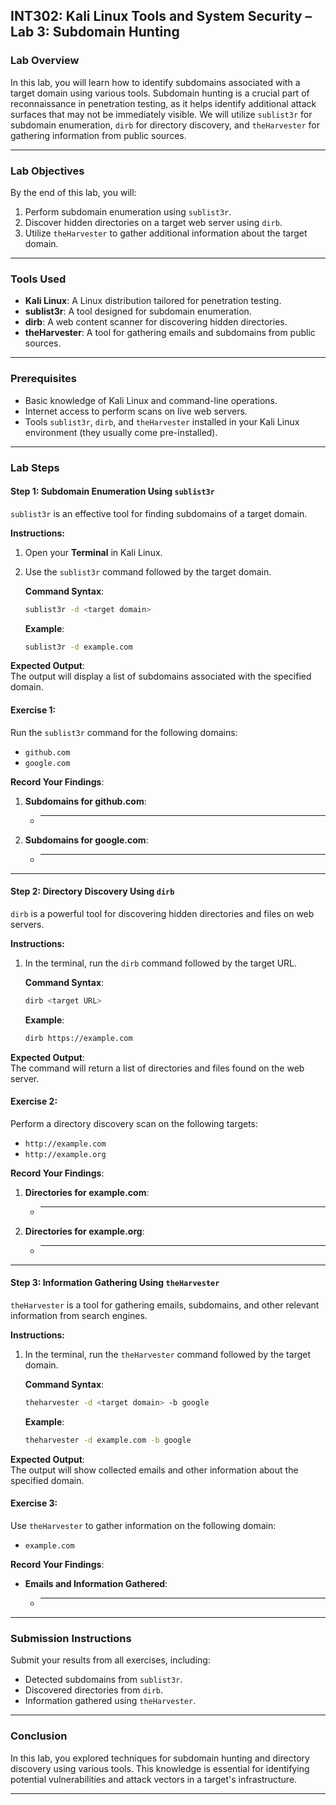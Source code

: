 

## **INT302: Kali Linux Tools and System Security – Lab 3: Subdomain Hunting**

### **Lab Overview**
In this lab, you will learn how to identify subdomains associated with a target domain using various tools. Subdomain hunting is a crucial part of reconnaissance in penetration testing, as it helps identify additional attack surfaces that may not be immediately visible. We will utilize `sublist3r` for subdomain enumeration, `dirb` for directory discovery, and `theHarvester` for gathering information from public sources.

---

### **Lab Objectives**
By the end of this lab, you will:
1. Perform subdomain enumeration using `sublist3r`.
2. Discover hidden directories on a target web server using `dirb`.
3. Utilize `theHarvester` to gather additional information about the target domain.

---

### **Tools Used**
- **Kali Linux**: A Linux distribution tailored for penetration testing.
- **sublist3r**: A tool designed for subdomain enumeration.
- **dirb**: A web content scanner for discovering hidden directories.
- **theHarvester**: A tool for gathering emails and subdomains from public sources.

---

### **Prerequisites**
- Basic knowledge of Kali Linux and command-line operations.
- Internet access to perform scans on live web servers.
- Tools `sublist3r`, `dirb`, and `theHarvester` installed in your Kali Linux environment (they usually come pre-installed).

---

### **Lab Steps**

#### **Step 1: Subdomain Enumeration Using `sublist3r`**

`sublist3r` is an effective tool for finding subdomains of a target domain.

**Instructions:**
1. Open your **Terminal** in Kali Linux.
2. Use the `sublist3r` command followed by the target domain.

   **Command Syntax**:
   ```bash
   sublist3r -d <target domain>
   ```

   **Example**:
   ```bash
   sublist3r -d example.com
   ```

**Expected Output**:  
The output will display a list of subdomains associated with the specified domain.

#### **Exercise 1**:  
Run the `sublist3r` command for the following domains:
- `github.com`
- `google.com`

**Record Your Findings**:
1. **Subdomains for github.com**:
   - __________
2. **Subdomains for google.com**:
   - __________

---

#### **Step 2: Directory Discovery Using `dirb`**

`dirb` is a powerful tool for discovering hidden directories and files on web servers.

**Instructions:**
1. In the terminal, run the `dirb` command followed by the target URL.

   **Command Syntax**:
   ```bash
   dirb <target URL>
   ```

   **Example**:
   ```bash
   dirb https://example.com
   ```

**Expected Output**:  
The command will return a list of directories and files found on the web server.

#### **Exercise 2**:  
Perform a directory discovery scan on the following targets:
- `http://example.com`
- `http://example.org`

**Record Your Findings**:
1. **Directories for example.com**:
   - __________
2. **Directories for example.org**:
   - __________

---

#### **Step 3: Information Gathering Using `theHarvester`**

`theHarvester` is a tool for gathering emails, subdomains, and other relevant information from search engines.

**Instructions:**
1. In the terminal, run the `theHarvester` command followed by the target domain.

   **Command Syntax**:
   ```bash
   theharvester -d <target domain> -b google
   ```

   **Example**:
   ```bash
   theharvester -d example.com -b google
   ```

**Expected Output**:  
The output will show collected emails and other information about the specified domain.

#### **Exercise 3**:  
Use `theHarvester` to gather information on the following domain:
- `example.com`

**Record Your Findings**:
- **Emails and Information Gathered**:
  - __________

---

### **Submission Instructions**
Submit your results from all exercises, including:
- Detected subdomains from `sublist3r`.
- Discovered directories from `dirb`.
- Information gathered using `theHarvester`.

---

### **Conclusion**
In this lab, you explored techniques for subdomain hunting and directory discovery using various tools. This knowledge is essential for identifying potential vulnerabilities and attack vectors in a target's infrastructure.

---
